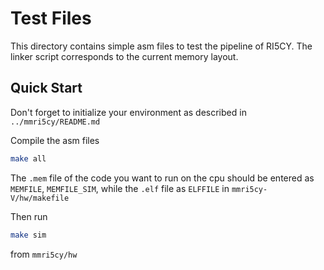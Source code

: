 # Test Files

This directory contains simple asm files to test the pipeline of RI5CY.
The linker script corresponds to the current memory layout.

## Quick Start

Don't forget to initialize your environment as described in `../mmri5cy/README.md`

Compile the asm files
```bash
make all
```

The `.mem` file of the code you want to run on the cpu should be entered as 
`MEMFILE`, `MEMFILE_SIM`, while the `.elf` file as `ELFFILE` in `mmri5cy-V/hw/makefile`

Then run 
```bash
make sim
```
from `mmri5cy/hw`


